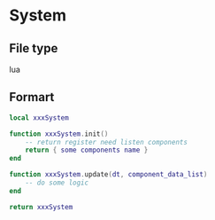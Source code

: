 # System
## File type
lua
## Formart
```lua
local xxxSystem

function xxxSystem.init()
    -- return register need listen components
	return { some components name }
end

function xxxSystem.update(dt, component_data_list)
    -- do some logic
end

return xxxSystem
```